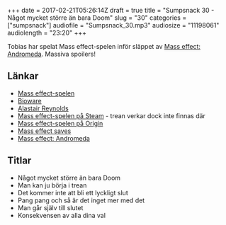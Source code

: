 +++
date = 2017-02-21T05:26:14Z
draft = true
title = "Sumpsnack 30 - Något mycket större än bara Doom"
slug = "30"
categories = ["sumpsnack"]
audiofile = "Sumpsnack_30.mp3"
audiosize = "11198061"
audiolength = "23:20"
+++

Tobias har spelat Mass effect-spelen inför släppet av [Mass effect: Andromeda](https://en.wikipedia.org/wiki/Mass_Effect:_Andromeda). Massiva spoilers! 

## Länkar ##
* [Mass effect-spelen](https://en.wikipedia.org/wiki/Mass_Effect)
* [Bioware](https://en.wikipedia.org/wiki/BioWare)
* [Alastair Reynolds](https://en.wikipedia.org/wiki/Alastair_Reynolds)
* [Mass effect-spelen på Steam](http://store.steampowered.com/sub/18260/?l=swedish) - trean verkar dock inte finnas där
* [Mass effect-spelen på Origin](https://www.origin.com/swe/en-us/store/mass-effect/mass-effect-trilogy/standard-edition)
* [Mass effect saves](http://www.masseffectsaves.com/)
* [Mass effect: Andromeda](https://en.wikipedia.org/wiki/Mass_Effect:_Andromeda)

## Titlar ##
* Något mycket större än bara Doom
* Man kan ju börja i trean
* Det kommer inte att bli ett lyckligt slut
* Pang pang och så är det inget mer med det
* Man går själv till slutet
* Konsekvensen av alla dina val
